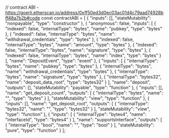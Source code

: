 // contract ABI - https://goerli.etherscan.io/address/0xff50ed3d0ec03ac01d4c79aad74928bff48a7b2b#code
const contractABI = [
    {
      "inputs": [],
      "stateMutability": "nonpayable",
      "type": "constructor"
    },
    {
      "anonymous": false,
      "inputs": [
        {
          "indexed": false,
          "internalType": "bytes",
          "name": "pubkey",
          "type": "bytes"
        },
        {
          "indexed": false,
          "internalType": "bytes",
          "name": "withdrawal_credentials",
          "type": "bytes"
        },
        {
          "indexed": false,
          "internalType": "bytes",
          "name": "amount",
          "type": "bytes"
        },
        {
          "indexed": false,
          "internalType": "bytes",
          "name": "signature",
          "type": "bytes"
        },
        {
          "indexed": false,
          "internalType": "bytes",
          "name": "index",
          "type": "bytes"
        }
      ],
      "name": "DepositEvent",
      "type": "event"
    },
    {
      "inputs": [
        {
          "internalType": "bytes",
          "name": "pubkey",
          "type": "bytes"
        },
        {
          "internalType": "bytes",
          "name": "withdrawal_credentials",
          "type": "bytes"
        },
        {
          "internalType": "bytes",
          "name": "signature",
          "type": "bytes"
        },
        {
          "internalType": "bytes32",
          "name": "deposit_data_root",
          "type": "bytes32"
        }
      ],
      "name": "deposit",
      "outputs": [],
      "stateMutability": "payable",
      "type": "function"
    },
    {
      "inputs": [],
      "name": "get_deposit_count",
      "outputs": [
        {
          "internalType": "bytes",
          "name": "",
          "type": "bytes"
        }
      ],
      "stateMutability": "view",
      "type": "function"
    },
    {
      "inputs": [],
      "name": "get_deposit_root",
      "outputs": [
        {
          "internalType": "bytes32",
          "name": "",
          "type": "bytes32"
        }
      ],
      "stateMutability": "view",
      "type": "function"
    },
    {
      "inputs": [
        {
          "internalType": "bytes4",
          "name": "interfaceId",
          "type": "bytes4"
        }
      ],
      "name": "supportsInterface",
      "outputs": [
        {
          "internalType": "bool",
          "name": "",
          "type": "bool"
        }
      ],
      "stateMutability": "pure",
      "type": "function"
    }
  ];